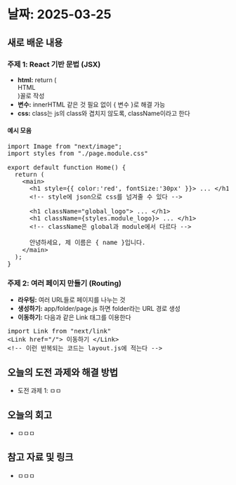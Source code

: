 # 날짜: 2025-03-25

## 새로 배운 내용
### 주제 1: React 기반 문법 (JSX)
- **html:** return (<main> HTML </main>)꼴로 작성
- **변수:** innerHTML 같은 것 필요 없이 { 변수 }로 해결 가능
- **css:** class는 js의 class와 겹치지 않도록, className이라고 한다

#### 예시 모음
<pre>
import Image from "next/image";
import styles from "./page.module.css"
  
export default function Home() {
  return (
    &lt;main&gt;
      &lt;h1 style={{ color:'red', fontSize:'30px' }}&gt ... &lt;/h1&gt;
      &lt;!-- style에 json으로 css를 넘겨줄 수 있다 --&gt
  
      &lt;h1 className="global_logo"&gt ... &lt;/h1&gt;
      &lt;h1 className={styles.module_logo}&gt ... &lt;/h1&gt;
      &lt;!-- className은 global과 module에서 다르다 --&gt
      
      안녕하세요, 제 이름은 { name }입니다.
    &lt;/main&gt;
  );
}
</pre>



### 주제 2: 여러 페이지 만들기 (Routing)
- **라우팅:** 여러 URL들로 페이지를 나누는 것
- **생성하기:** app/folder/page.js 하면 folder라는 URL 경로 생성
- **이동하기:** 다음과 같은 Link 태그를 이용한다
<pre>
import Link from "next/link"
&lt;Link href="/"&gt 이동하기 &lt;/Link&gt
&lt;!-- 이런 반복되는 코드는 layout.js에 적는다 --&gt
</pre>

## 오늘의 도전 과제와 해결 방법
- 도전 과제 1: ㅁㅁ

## 오늘의 회고
- ㅁㅁㅁ
  
## 참고 자료 및 링크
- ㅁㅁㅁ
